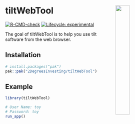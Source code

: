 
<!-- README.md is generated from README.Rmd. Please edit that file -->

# tiltWebTool <a><img src="https://images.squarespace-cdn.com/content/v1/621e47bd3238a230485a7298/621e84e1-bb88-490f-b091-958078c72279/1tilt+dark+green.png" align="right" width="30%"></a>

<!-- badges: start -->

[![R-CMD-check](https://github.com/2DegreesInvesting/tiltWebTool/actions/workflows/R-CMD-check.yaml/badge.svg)](https://github.com/2DegreesInvesting/tiltWebTool/actions/workflows/R-CMD-check.yaml)
[![Lifecycle:
experimental](https://img.shields.io/badge/lifecycle-experimental-orange.svg)](https://lifecycle.r-lib.org/articles/stages.html#experimental)
<!-- badges: end -->

The goal of tiltWebTool is to help you use tilt software from the web
browser.

## Installation

``` r
# install.packages("pak")
pak::pak("2DegreesInvesting/tiltWebTool")
```

## Example

``` r
library(tiltWebTool)

# User Name: toy
# Password: toy
run_app()
```
